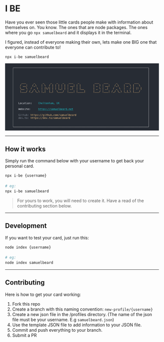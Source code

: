 # I BE

Have you ever seen those little cards people make with information about themselves on. You know. The ones that are node packages. The ones where you go `npx samuelbeard` and it displays it in the terminal.

I figured, instead of everyone making their own, lets make one BIG one that everyone can contribute to!

```
npx i-be samuelbeard
```
![example](./example.png)

---

## How it works

Simply run the command below with your username to get back your personal card.

```sh
npx i-be {username}

# eg:
npx i-be samuelbeard
```

> For yours to work, you will need to create it. Have a read of the contributing section below.

---

## Development

If you want to test your card, just run this:

```sh
node index {username}

# eg:
node index samuelbeard
```

---

## Contributing

Here is how to get your card working:

1. Fork this repo
2. Create a branch with this naming convention: `new-profile/{username}`
2. Create a new json file in the /profiles directory. (The name of the json file must be your username. E.g `samuelbeard.json`)
3. Use the template JSON file to add information to your JSON file.
4. Commit and push everything to your branch.
5. Submit a PR
